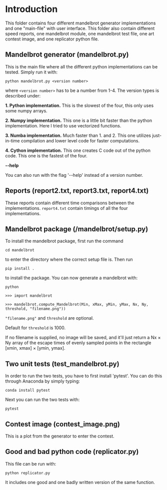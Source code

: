 # Introduction
This folder contains four different mandelbrot generator implementations and one "main-file" with user interface. This folder also contain different speed reports, one mandelbrot module, one mandelbrot test file, one art contest image, and one replicator python file.

## Mandelbrot generator (mandelbrot.py)
This is the main file where all the different python implementations can be tested.
Simply run it with:

`python mandelbrot.py <version number>`

where `<version number>` has to be a number from 1-4. The version types is described under:

**1. Python implementation.**
This is the slowest of the four, this only uses some numpy arrays.

**2. Numpy implementation.**
This one is a little bit faster than the python implementation. Here I tried to use vectorized functions.

**3. Numba implementation.**
Much faster than 1. and 2. This one utilizes just-in-time compilation and lower level code for faster computations.

**4. Cython implementation.**
This one creates C code out of the python code. This one is the fastest of the four.

**--help**

You can also run with the flag '--help' instead of a version number.


## Reports (report2.txt, report3.txt, report4.txt)
These reports contain different time comparisons between the implementations. `report4.txt` contain timings of all the four implementations.

## Mandelbrot package (/mandelbrot/setup.py)
To install the mandelbrot package, first run the command

`cd mandelbrot`

to enter the directory where the correct setup file is. Then run

`pip install .`

to install the package. You can now generate a mandelbrot with:

`python`

`>>> import mandelbrot`

`>>> mandelbrot.compute_Mandelbrot(Min, xMax, yMin, yMax, Nx, Ny, threshold, "filename.png"))`

`"filename.png"` and `threshold` are optional.

Default for `threshold` is 1000.

If no filename is supplied, no image will be saved, and it'll just return a Nx × Ny array of the escape times of evenly sampled points in the rectangle [xmin, xmax] × [ymin, ymax].

## Two unit tests (test_mandelbrot.py)
In order to run the two tests, you have to first install 'pytest'. You can do this through Anaconda by simply typing:

`conda install pytest`

Next you can run the two tests with:

`pytest`

## Contest image (contest_image.png)
This is a plot from the generator to enter the contest.

## Good and bad python code (replicator.py)
This file can be run with:

`python replicator.py`

It includes one good and one badly written version of the same function.
